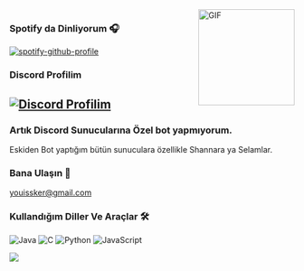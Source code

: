 

<img align="right" alt="GIF" height="170px" src="https://media.giphy.com/media/J5B1Y8QZnzXXbLQIBu/giphy.gif" />

### Spotify da Dinliyorum 🎧

[![spotify-github-profile](https://spotify-github-profile.vercel.app/api/view?uid=9k5p1d9or9iqs2yqkjq7b4o12&cover_image=true&theme=novatorem)](https://github.com/kittinan/spotify-github-profile)

### Discord Profilim

[![Discord Profilim](https://lanyard-profile-readme.vercel.app/api/420366170428801025?theme=black&bg=1c1c1c&animated=true&hideDiscrim=false&borderRadius=30px&idleMessage=Develobır)](https://discord.com/users/420366170428801025)
---
### Artık Discord Sunucularına Özel bot yapmıyorum. 
Eskiden Bot yaptığım bütün sunuculara özellikle Shannara ya Selamlar. 

### Bana Ulaşın 📝
youissker@gmail.com  

### Kullandığım Diller Ve Araçlar 🛠 

![Java](http://img.shields.io/badge/-Java-5B4638?style=flat-square&logo=java&logoColor=ffffff)
![C](http://img.shields.io/badge/-C-A8B9CC?style=flat-square&logo=c&logoColor=ffffff)
![Python](http://img.shields.io/badge/-Python-3776AB?style=flat-square&logo=python&logoColor=ffffff)
![JavaScript](https://img.shields.io/badge/-JavaScript-%23F7DF1C?style=flat-square&logo=javascript&logoColor=000000&labelColor=%23F7DF1C&color=%23FFCE5A)


![](https://komarev.com/ghpvc/?username=emreketnc&color=red)
